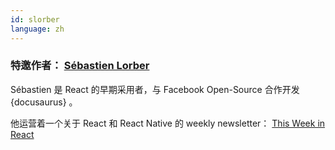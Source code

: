 ```yaml
---
id: slorber
language: zh
---
```


### 特邀作者： [Sébastien Lorber](https://sebastienlorber.com)

Sébastien 是 React 的早期采用者，与 Facebook Open-Source 合作开发 {docusaurus} 。

他运营着一个关于 React 和 React Native 的 weekly newsletter： [This Week in React](https://thisweekinreact.com)
